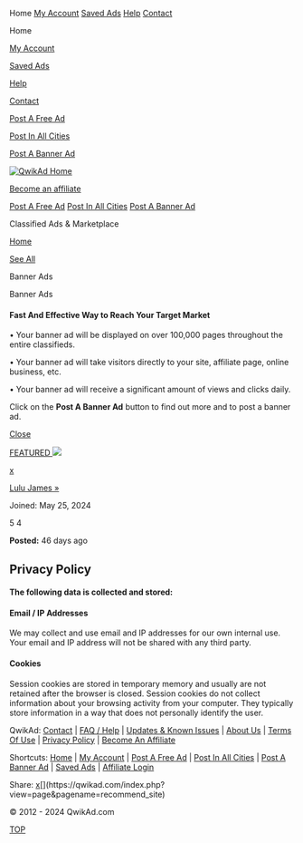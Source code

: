 Home [My Account](https://qwikad.com/0?view=login) [Saved Ads](https://qwikad.com/0?view=page&pagename=myfavorites) [Help](https://qwikad.com/0?view=page&pagename=help) [Contact](https://qwikad.com/0?view=page&pagename=contact)

Home  
  
[My Account](https://qwikad.com/0?view=login)  
  
[Saved Ads](https://qwikad.com/0?view=page&pagename=myfavorites)  
  
[Help](https://qwikad.com/0?view=page&pagename=help)  
  
[Contact](https://qwikad.com/0?view=page&pagename=contact)  
  
[Post A Free Ad](https://qwikad.com/0?view=selectcity&targetview=post&cityid=0&lang=en)  
  
[Post In All Cities](https://qwikad.com/0?view=page&pagename=post_select)  
  
[Post A Banner Ad](https://qwikad.com/banpost/?view=post_event&cityid=697&lang=en&catid=1&subcatid=1&shortcutregion=)

[![](images/logo.gif "QwikAd Home")](https://qwikad.com/)

[Become an affiliate](https://qwikad.com/affiliate)

[Post A Free Ad](https://qwikad.com/0?view=selectcity&targetview=post&cityid=0&lang=en) [Post In All Cities](https://qwikad.com/0?view=page&pagename=post_select) [Post A Banner Ad](https://qwikad.com/banpost/?view=post_event&cityid=697&lang=en&catid=1&subcatid=1&shortcutregion=)

Classified Ads & Marketplace

[Home](https://qwikad.com/)

[See All](https://qwikad.com/banpost/697/posts/1/1)

Banner Ads

Banner Ads

#### Fast And Effective Way to Reach Your Target Market

  
• Your banner ad will be displayed on over 100,000 pages throughout the entire classifieds.  
  
• Your banner ad will take visitors directly to your site, affiliate page, online business, etc.  
  
• Your banner ad will receive a significant amount of views and clicks daily.  
  
Click on the **Post A Banner Ad** button to find out more and to post a banner ad.

[Close](javascript:void(0);)

[FEATURED ![](/banpost/adpics/6660975278ad70ef26157c35c.png)](http://www.growwithlulu.com/) 

[](https://www.facebook.com/share.php?u=https://qwikad.com/banpost/697/posts/1-Banner-Ads/1-Banner-Ads/140649-www-growwithlulu-com.html)[x](https://twitter.com/intent/tweet?text=Create%20Your%20Own%20Online%20Business.%20%20%0A%0AVisit:%20https://qwikad.com/banpost/697/posts/1-Banner-Ads/1-Banner-Ads/140649-www-growwithlulu-com.html%0A%0AJuly%2022,%202024%2001:45:23%20AM&hashtags=)[](http://pinterest.com/pin/create/button/?url=https://qwikad.com/banpost/697/posts/1-Banner-Ads/1-Banner-Ads/140649-www-growwithlulu-com.html&media=https://qwikad.com/banpost/adpics/6660975278ad70ef26157c35c.png&description=QwikAd%20Classifieds%20And%20Marketplace)[](http://www.linkedin.com/shareArticle?mini=true&url=https://qwikad.com/banpost/697/posts/1-Banner-Ads/1-Banner-Ads/140649-www-growwithlulu-com.html&title=Advertising%20That%20Delivers%20Results.%20Post%20Your%20Ads%20Right%20Now.)

[Lulu James »](https://qwikad.com/banpost/?view=page&pagename=user_ads&ad_id=140649&name=Lulu+James)

Joined: May 25, 2024

 5 4

**Posted:** 46 days ago 

Privacy Policy
--------------

#### The following data is collected and stored:

  

#### Email / IP Addresses

We may collect and use email and IP addresses for our own internal use. Your email and IP address will not be shared with any third party.  
  

#### Cookies

Session cookies are stored in temporary memory and usually are not retained after the browser is closed. Session cookies do not collect information about your browsing activity from your computer. They typically store information in a way that does not personally identify the user.

QwikAd: [Contact](https://qwikad.com/0?view=page&pagename=contact) | [FAQ / Help](https://qwikad.com/0?view=page&pagename=help) | [Updates & Known Issues](https://qwikad.com/0?view=page&pagename=updatemain) | [About Us](https://qwikad.com/0?view=page&pagename=about) | [Terms Of Use](https://qwikad.com/0?view=page&pagename=terms) | [Privacy Policy](https://qwikad.com/0?view=page&pagename=privacy) | [Become An Affiliate](https://qwikad.com/affiliate/)  
  
Shortcuts: [Home](https://qwikad.com/) | [My Account](https://qwikad.com/0?view=login) | [Post A Free Ad](https://qwikad.com/0?view=selectcity&targetview=post&cityid=0&lang=en) | [Post In All Cities](https://qwikad.com/0?view=post_event&cityid=697&lang=en) | [Post A Banner Ad](https://qwikad.com/banpost/?view=post_event&cityid=697&lang=en&catid=1&subcatid=1&shortcutregion=) | [Saved Ads](https://qwikad.com/0?view=page&pagename=myfavorites) | [Affiliate Login](https://qwikad.com/affiliate/login.php)  
  
Share: [](https://www.facebook.com/share.php?u=https://qwikad.com)[x](https://twitter.com/intent/tweet?text=FREE%20ONLINE%20CLASSIFIED%20ADS%20%0A%0AGo%20to:%20https://qwikad.com%20%0A%0ABe%20Found%20Online%20Now.%20&hashtags=)[](http://pinterest.com/pin/create/button/?url=https://qwikad.com&media=https://qwikad.com/adpics/669df1c493feafde82fe30256.jpeg&description=QwikAd.com%20Classifieds%20And%20Marketplace)[](http://www.linkedin.com/shareArticle?mini=true&url=https://qwikad.com&title=Advertising%20That%20Delivers%20Results.%20Post%20Your%20Ads%20Right%20Now.)[](https://qwikad.com/index.php?view=page&pagename=recommend_site)

© 2012 - 2024 QwikAd.com

[TOP](#)
